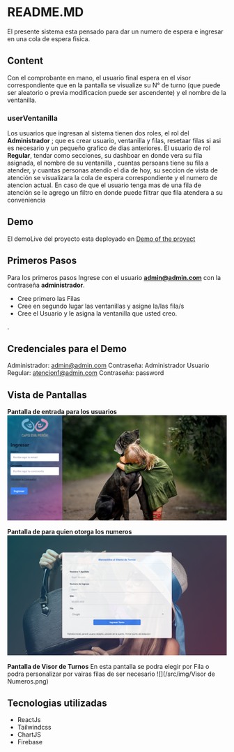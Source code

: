 # README.MD
El presente sistema esta pensado para dar un numero de espera e ingresar en una cola de espera fisica.


## Content
Con el comprobante en mano, el usuario final espera en el visor correspondiente que en la pantalla se visualize su N° de turno (que puede ser aleatorio o previa modificacion puede ser ascendente) y el nombre de la ventanilla.

### userVentanilla
Los usuarios que ingresan al sistema tienen dos roles, el rol del **Administrador** ; que es crear usuario, ventanilla y filas, resetaar filas si asi es necesario y un pequeño grafico de dias anteriores.
El usuario de rol **Regular**, tendar como secciones, su dashboar en donde vera su fila asignada, el nombre de su ventanilla , cuantas persoans tiene su fila a atender, y cuantas personas atendío el dia de hoy, su seccion de vista de atención se visualizara la cola de espera correspondiente y el numero de atencion actual. En caso de que el usuario tenga mas de una fila de atención se le agrego un filtro en donde puede filtrar que fila atendera a su conveniencia


## Demo
El demoLive del proyecto esta deployado en  [Demo of the proyect](https://cola-de-espera.vercel.app/)


## Primeros Pasos
Para los primeros pasos Ingrese con el usuario **admin@admin.com** con la contraseña **administrador**.

* Cree primero las Filas
* Cree en segundo lugar las ventanillas y asigne la/las fila/s
* Cree el Usuario y le asigna la ventanilla que usted creo.

.
## Credenciales para el Demo

Administrador: admin@admin.com
    Contraseña: Administrador
Usuario Regular: atencion1@admin.com
    Contraseña: password

## Vista de Pantallas

**Pantalla de entrada para los usuarios**
![](/src/img/login.png)

**Pantalla de para quien otorga los numeros**
![](/src/img/Turnero.png)

**Pantalla de Visor de Turnos**
En esta pantalla se podra elegir por Fila o podra personalizar por vairas filas de ser necesario
![](/src/img/Visor de Numeros.png)


## Tecnologias utilizadas

* ReactJs
* Tailwindcss
* ChartJS
* Firebase

